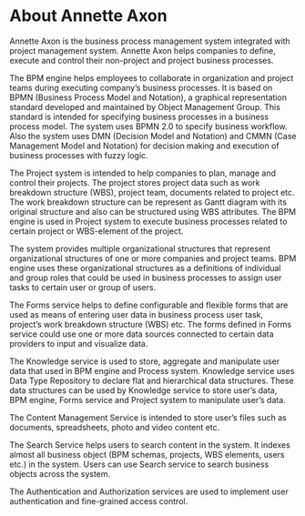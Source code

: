 # About Annette Axon

Annette Axon is the business process management system integrated with project management system. Annette Axon helps companies to define, execute and control their non-project and project business processes.

The BPM engine helps employees to collaborate in organization and project teams during executing company’s business processes. It is based on BPMN (Business Process Model and Notation), a graphical representation standard developed and maintained by Object Management Group. This standard is intended for specifying business processes in a business process model. The system uses BPMN 2.0 to specify business workflow. Also the system uses DMN (Decision Model and Notation) and CMMN (Case Management Model and Notation) for decision making and execution of business processes with fuzzy logic.

The Project system is intended to help companies to plan, manage and control their projects. The project stores project data such as work breakdown structure (WBS), project team, documents related to project etc. The work breakdown structure can be represent as Gantt diagram with its original structure and also can be structured using WBS attributes. The BPM engine is used in Project system to execute business processes related to certain project or WBS-element of the project.

The system provides multiple organizational structures that represent  organizational structures of one or more companies and project teams. BPM engine uses these organizational structures as a definitions of individual and group roles that could be used in business processes to assign user tasks to certain user or group of users.

The Forms service helps to define configurable and flexible forms that are used as means of entering user data in business process user task, project’s work breakdown structure (WBS) etc. The forms defined in Forms service could use one or more data sources connected to certain data providers to input and visualize data.

The Knowledge service is used to store, aggregate and manipulate user data that used in BPM engine and Process system. Knowledge service uses Data Type Repository to declare flat and hierarchical data structures. These data structures can be used by Knowledge service to store user’s data, BPM engine, Forms service and Project system to manipulate user’s data.

The Content Management Service is intended to store user’s files such as documents, spreadsheets, photo and video content etc.

The Search Service helps users to search content in the system. It indexes almost all business object (BPM schemas, projects, WBS elements, users etc.) in the system. Users can use Search service to search business objects across the system.

The Authentication and Authorization services are used to implement user authentication and fine-grained access control.